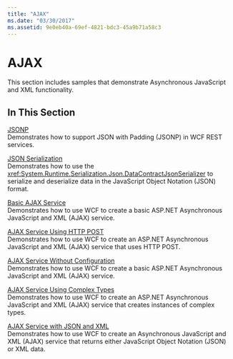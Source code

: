 ```yaml
---
title: "AJAX"
ms.date: "03/30/2017"
ms.assetid: 9e0eb40a-69ef-4821-bdc3-45a9b71a58c3
---
```

# AJAX

This section includes samples that demonstrate Asynchronous JavaScript and XML functionality.  
  
## In This Section  

 [JSONP](jsonp.md)  
 Demonstrates how to support JSON with Padding (JSONP) in WCF REST services.  
  
 [JSON Serialization](json-serialization.md)  
 Demonstrates how to use the <xref:System.Runtime.Serialization.Json.DataContractJsonSerializer> to serialize and deserialize data in the JavaScript Object Notation (JSON) format.  
  
 [Basic AJAX Service](basic-ajax-service.md)  
 Demonstrates how to use WCF to create a basic ASP.NET Asynchronous JavaScript and XML (AJAX) service.  
  
 [AJAX Service Using HTTP POST](ajax-service-using-http-post.md)  
 Demonstrates how to use WCF to create an ASP.NET Asynchronous JavaScript and XML (AJAX) service that uses HTTP POST.  
  
 [AJAX Service Without Configuration](ajax-service-without-configuration.md)  
 Demonstrates how to use WCF to create a basic ASP.NET Asynchronous JavaScript and XML (AJAX) service.  
  
 [AJAX Service Using Complex Types](ajax-service-using-complex-types-sample.md)  
 Demonstrates how to use WCF to create an ASP.NET Asynchronous JavaScript and XML (AJAX) service that creates instances of complex types.  
  
 [AJAX Service with JSON and XML](ajax-service-with-json-and-xml-sample.md)  
 Demonstrates how to use WCF to create an Asynchronous JavaScript and XML (AJAX) service that returns either JavaScript Object Notation (JSON) or XML data.
